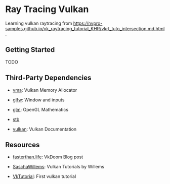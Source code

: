 # Ray Tracing Vulkan

Learning vulkan raytracing from https://nvpro-samples.github.io/vk_raytracing_tutorial_KHR/vkrt_tuto_intersection.md.html.

## Getting Started

TODO

## Third-Party Dependencies

- [vma](https://github.com/GPUOpen-LibrariesAndSDKs/VulkanMemoryAllocator): Vulkan Memory Allocator

- [glfw](https://github.com/glfw/glfw): Window and inputs

- [glm](https://github.com/g-truc/glm): OpenGL Mathematics

- [stb](https://github.com/nothings/stb)

- [vulkan](https://github.com/KhronosGroup/Vulkan-Docs): Vulkan Documentation

## Resources

- [fasterthan.life](https://www.fasterthan.life/blog/2017/7/11/i-am-graphics-and-so-can-you-part-1): VkDoom Blog post

- [SaschaWillems](https://github.com/SaschaWillems/Vulkan): Vulkan Tutorials by Willems

- [VkTutorial](https://vulkan-tutorial.com/Overview): First vulkan tutorial
